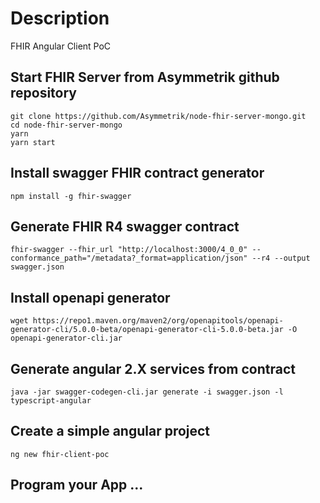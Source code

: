 # Description
FHIR Angular Client PoC 

## Start FHIR Server from Asymmetrik github repository
```shell
git clone https://github.com/Asymmetrik/node-fhir-server-mongo.git
cd node-fhir-server-mongo
yarn
yarn start
```

## Install swagger FHIR contract generator
```shell
npm install -g fhir-swagger
```

## Generate FHIR R4 swagger contract
```shell
fhir-swagger --fhir_url "http://localhost:3000/4_0_0" --conformance_path="/metadata?_format=application/json" --r4 --output swagger.json
```

## Install openapi generator
```shell
wget https://repo1.maven.org/maven2/org/openapitools/openapi-generator-cli/5.0.0-beta/openapi-generator-cli-5.0.0-beta.jar -O openapi-generator-cli.jar
```

## Generate angular 2.X services from contract
```shell
java -jar swagger-codegen-cli.jar generate -i swagger.json -l typescript-angular
```

## Create a simple angular project
```shell
ng new fhir-client-poc
```

## Program your App ...

